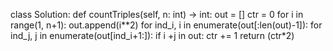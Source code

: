 class Solution:
def countTriples(self, n: int) -> int:
out = []
ctr = 0
for i in range(1, n+1):
out.append(i**2)
for ind_i, i in enumerate(out[:len(out)-1]):
for ind_j, j in enumerate(out[ind_i+1:]):
if i +j in out:
ctr += 1
return (ctr*2)